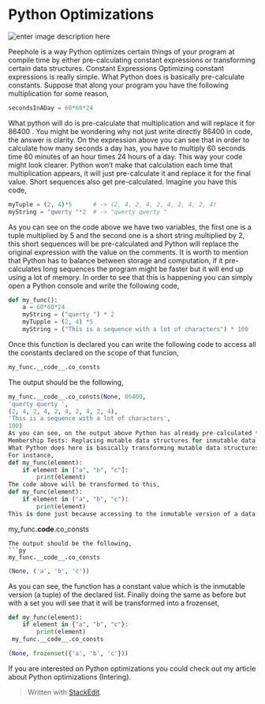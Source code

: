 
Python Optimizations
===
![enter image description here](https://miro.medium.com/max/1600/1*VXi1sWm5p5_90KXYu6tJ5w.jpeg)

Peephole is a way Python optimizes certain things of your program at compile time by either pre-calculating constant expressions or transforming certain data structures.
Constant Expressions
Optimizing constant expressions is really simple. What Python does is basically pre-calculate constants. Suppose that along your program you have the following multiplication for some reason,
```py
secondsInADay = 60*60*24
```
What python will do is pre-calculate that multiplication and will replace it for 86400 . You might be wondering why not just write directly 86400 in code, the answer is clarity. On the expression above you can see that in order to calculate how many seconds a day has, you have to multiply 60 seconds time 60 minutes of an hour times 24 hours of a day. This way your code might look clearer. Python won’t make that calculation each time that multiplication appears, it will just pre-calculate it and replace it for the final value.
Short sequences also get pre-calculated. Imagine you have this code,
```py
myTuple = (2, 4)*5      # -> (2, 4, 2, 4, 2, 4, 2, 4, 2, 4)
myString = "qwerty "*2  # -> "qwerty qwerty "
```
As you can see on the code above we have two variables, the first one is a tuple multiplied by 5 and the second one is a short string multiplied by 2, this short sequences will be pre-calculated and Python will replace the original expression with the value on the comments. It is worth to mention that Python has to balance between storage and computation, if it pre-calculates long sequences the program might be faster but it will end up using a lot of memory.
In order to see that this is happening you can simply open a Python console and write the following code,
```py
def my_func():
    a = 60*60*24
    myString = ("querty ") * 2
    myTupple = (2, 4) *5
    myString = ("This is a sequence with a lot of characters") * 100
```
Once this function is declared you can write the following code to access all the constants declared on the scope of that funcion,
```py
my_func.__code__.co_consts
```
The output should be the following,
```py
my_func.__code__.co_consts(None, 86400, 
'querty querty ', 
(2, 4, 2, 4, 2, 4, 2, 4, 2, 4), 
'This is a sequence with a lot of characters', 
100)
As you can see, on the output above Python has already pre-calculated the constant values and short sequences, instead of having 60*60*24 the function has already the constant value 86400 , the same thing happens with the tuple and the short string, but as you can see the long sequence didn’t get pre-calculated and instead we get two different constants, 'This is a sequence with a lot of characters' and 100 . As mentioned above, Python has to balance between storage and computation.
Membership Tests: Replacing mutable data structures for inmutable data structures
What Python does here is basically transforming mutable data structures to its inmutable version. Lists get transformed into tuples and sets to frozensets.
For instance,
def my_func(element):
    if element in ["a", "b", "c"]:
        print(element)
The code above will be transformed to this,
def my_func(element):
    if element in ("a", "b", "c"):
        print(element)
This is done just because accessing to the inmutable version of a data structure is faster than accessing the mutable one. You can check this doing the same thing as before running the follwing code,
```
my_func.__code__.co_consts
```
The output should be the following,
```py
my_func.__code__.co_consts
```
```py
(None, ('a', 'b', 'c'))
```
As you can see, the function has a constant value which is the inmutable version (a tuple) of the declared list.
Finally doing the same as before but with a set you will see that it will be transformed into a frozenset,
```py
def my_func(element):
    if element in {"a", "b", "c"}:
        print(element)
 my_func.__code__.co_consts
 ```
 ```py
(None, frozenset({'a', 'b', 'c'}))
```
If you are interested on Python optimizations you could check out my article about Python optimizations (Intering).

> Written with [StackEdit](https://medium.com/@gmotzespina/python-optimizations-a822db1f6bf5).
<!--stackedit_data:
eyJoaXN0b3J5IjpbODAwMzkyNDkzXX0=
-->